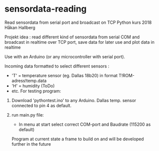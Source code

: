 # sensordata-reading
Read sensordata from serial port and broadcast on TCP
Python kurs 2018
Håkan Hallberg

Projekt idea : read different kind of sensordata from serial COM and broadcast in realtime over TCP port, save data for later use and plot data in realtime

Use with an Arduino (or any microcontroller with serial port).

Incoming data formatted to select different sensors :

- 'T' = temperature sensor (eg. Dallas 18b20) in format T!ROM-adress!temp.data
- 'H' = humidity (ToDo)
- etc.
For testing program:

1) Download 'pythontest.ino' to any Arduino. Dallas temp. sensor connected to pin 4 as default.
2) run main.py file:
    - In menu at start select correct COM-port and Baudrate (115200 as default)

   Program at current state a frame to build on and will be developed further in the future




